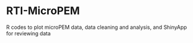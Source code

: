 # RTI-MicroPEM
R codes to plot microPEM data, data cleaning and analysis, and ShinyApp for reviewing data
